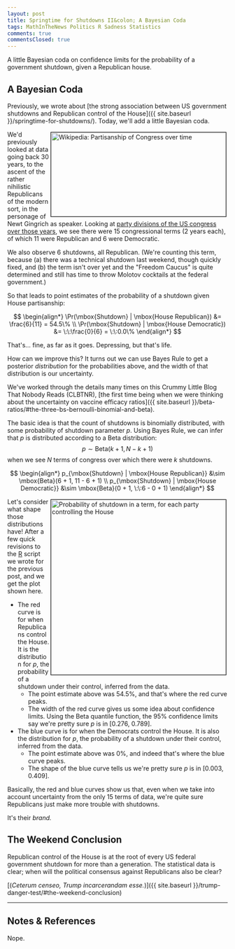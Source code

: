 ```yaml
---
layout: post
title: Springtime for Shutdowns II&colon; A Bayesian Coda
tags: MathInTheNews Politics R Sadness Statistics
comments: true
commentsClosed: true
---
```


A little Bayesian coda on confidence limits for the probability of a government shutdown,
given a Republican house.  

## A Bayesian Coda  

Previously, we wrote about [the strong association between US government shutdowns and Republican control of the House]({{ site.baseurl }}/springtime-for-shutdowns/). Today, we'll add a little Bayesian coda.  

<a href="{{ site.baseurl }}/images/2024-04-02-springtime-for-shutdowns-2-congress-partisanship.png"><img src="{{ site.baseurl }}/images/2024-04-02-springtime-for-shutdowns-2-congress-partisanship-thumb.jpg" width="400" height="192" alt="Wikipedia: Partisanship of Congress over time" title="Wikipedia: Partisanship of Congress over time" style="float: right; margin: 3px 3px 3px 3px; border: 1px solid #000000;"></a>
We'd previously looked at data going back 30 years, to the ascent of the rather nihilistic
Republicans of the modern sort, in the personage of Newt Gingrich as speaker.  Looking at 
[party divisions of the US congress over those years](https://en.wikipedia.org/wiki/Party_divisions_of_United_States_Congresses),
we see there were 15 congressional terms (2 years each), of which 11 were Republican and 6
were Democratic.

We also observe 6 shutdowns, all Republican.  (We're counting this term, because (a) there
was a technical shutdown last weekend, though quickly fixed, and (b) the term isn't over
yet and the "Freedom Caucus" is quite determined and still has time to throw Molotov
cocktails at the federal government.)

So that leads to point estimates of the probability of a shutdown given House partisanship:  

$$
\begin{align*}
  \Pr(\mbox{Shutdown} | \mbox{House Republican}) &= \frac{6}{11}    = 54.5\% \\
  \Pr(\mbox{Shutdown} | \mbox{House Democratic}) &= \:\:\frac{0}{6} = \:\:0.0\%
\end{align*}
$$

That's&hellip; fine, as far as it goes.  Depressing, but that's life.  

How can we improve this?  It turns out we can use Bayes Rule to get a posterior
_distribution_ for the probabilities above, and the width of that distribution is our
uncertainty.  

We've worked through the details many times on this Crummy Little Blog That Nobody Reads
(CLBTNR), [the first time being when we were thinking about the uncertainty on vaccine
efficacy ratios]({{ site.baseurl }}/beta-ratios/#the-three-bs-bernoulli-binomial-and-beta).  

The basic idea is that the count of shutdowns is binomially distributed, with some
probability of shutdown parameter $p$.  Using Bayes Rule, we can infer that $p$ is
distributed according to a Beta distribution: 
$$
p \sim \mbox{Beta}(k + 1, N - k + 1)
$$
when we see $N$ terms of congress over which there were $k$ shutdowns.

$$
\begin{align*}
  p_{\mbox{Shutdown} | \mbox{House Republican}} &\sim \mbox{Beta}(6 + 1, 11 - 6 + 1) \\
  p_{\mbox{Shutdown} | \mbox{House Democratic}} &\sim \mbox{Beta}(0 + 1, \:\:6 - 0 + 1)
\end{align*}
$$

<a href="{{ site.baseurl }}/assets/2024-03-21-springtime-for-shutdown-2.png"><img src="{{ site.baseurl }}/assets/2024-03-21-springtime-for-shutdown-2-thumb.jpg" width="400" height="400" alt="Probability of shutdown in a term, for each party controlling the House" title="Probability of shutdown in a term, for each party controlling the House" style="float: right; margin: 3px 3px 3px 3px; border: 1px solid #000000;"></a>
Let's consider what shape those distributions have!  After a few quick revisions to the 
[R](https://www.r-project.org/) script we wrote for the previous post, and we get the plot
shown here.  
- The red curve is for when Republicans control the House.  It is the distribution for
  $p$, the probability of a shutdown under their control, inferred from the data.  
  - The point estimate above was 54.5%, and that's where the red curve peaks.  
  - The width of the red curve gives us some idea about confidence limits.  Using the Beta
    quantile function, the 95% confidence limits say  we're pretty sure $p$ is in [0.276, 0.789].  
- The blue curve is for when the Democrats control the House.  It is also the distribution for
  $p$, the probability of a shutdown under their control, inferred from the data.  
  - The point estimate above was 0%, and indeed that's where the blue curve peaks.  
  - The shape of the blue curve tells us we're pretty sure $p$ is in [0.003, 0.409].  

Basically, the red and blue curves show us that, even when we take into account
uncertainty from the only 15 terms of data, we're quite sure Republicans just make more
trouble with shutdowns.  

It's their _brand._  


## The Weekend Conclusion  

Republican control of the House is at the root of every US federal government shutdown for
more than a generation.  The statistical data is clear; when will the political consensus
against Republicans also be clear?  

[(_Ceterum censeo, Trump incarcerandam esse._)]({{ site.baseurl }}/trump-danger-test/#the-weekend-conclusion)  

---

## Notes &amp; References  

<!--
<sup id="fn1a">[[1]](#fn1)</sup>

<a id="fn1">1</a>: ***, ["***"](***), *** DOI: [***](***). [↩](#fn1a)  

<a href="{{ site.baseurl }}/images/***">
  <img src="{{ site.baseurl }}/images/***" width="400" height="***" alt="***" title="***" style="float: right; margin: 3px 3px 3px 3px; border: 1px solid #000000;">
</a>

<a href="***">
  <img src="{{ site.baseurl }}/images/***" width="550" height="***" alt="***" title="***" style="margin: 3px 3px 3px 3px; border: 1px solid #000000;">
</a>

<iframe width="400" height="224" src="***" allow="accelerometer; encrypted-media; gyroscope; picture-in-picture" allowfullscreen style="float: right; margin: 3px 3px 3px 3px; border: 1px solid #000000;"></iframe>
-->

Nope.  
